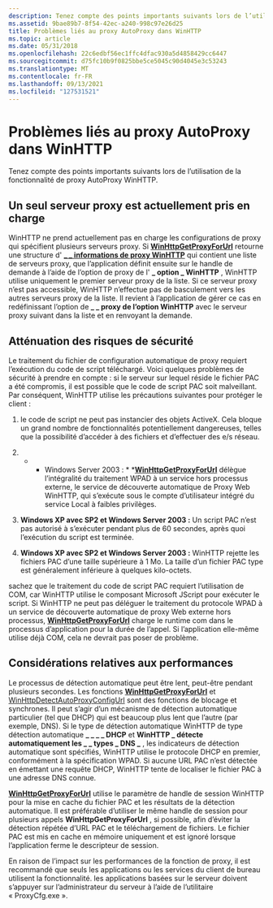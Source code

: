 ```yaml
---
description: Tenez compte des points importants suivants lors de l’utilisation de la fonctionnalité de proxy AutoProxy WinHTTP.
ms.assetid: 9bae89b7-8f54-42ec-a240-998c97e26d25
title: Problèmes liés au proxy AutoProxy dans WinHTTP
ms.topic: article
ms.date: 05/31/2018
ms.openlocfilehash: 22c6edbf56ec1ffc4dfac930a5d4858429cc6447
ms.sourcegitcommit: d75fc10b9f0825bbe5ce5045c90d4045e3c53243
ms.translationtype: MT
ms.contentlocale: fr-FR
ms.lasthandoff: 09/13/2021
ms.locfileid: "127531521"
---
```

# <a name="autoproxy-issues-in-winhttp"></a>Problèmes liés au proxy AutoProxy dans WinHTTP

Tenez compte des points importants suivants lors de l’utilisation de la fonctionnalité de proxy AutoProxy WinHTTP.

## <a name="only-one-proxy-server-is-currently-supported"></a>Un seul serveur proxy est actuellement pris en charge

WinHTTP ne prend actuellement pas en charge les configurations de proxy qui spécifient plusieurs serveurs proxy. Si [**WinHttpGetProxyForUrl**](/windows/desktop/api/Winhttp/nf-winhttp-winhttpgetproxyforurl) retourne une structure d' [**\_ \_ informations de proxy WinHTTP**](/windows/win32/api/winhttp/ns-winhttp-winhttp_proxy_info) qui contient une liste de serveurs proxy, que l’application définit ensuite sur le handle de demande à l’aide de l’option de proxy de l' **\_ option \_ WinHTTP** , WinHTTP utilise uniquement le premier serveur proxy de la liste. Si ce serveur proxy n’est pas accessible, WinHTTP n’effectue pas de basculement vers les autres serveurs proxy de la liste. Il revient à l’application de gérer ce cas en redéfinissant l’option de **\_ \_ proxy de l’option WinHTTP** avec le serveur proxy suivant dans la liste et en renvoyant la demande.

## <a name="security-risk-mitigation"></a>Atténuation des risques de sécurité

Le traitement du fichier de configuration automatique de proxy requiert l’exécution du code de script téléchargé. Voici quelques problèmes de sécurité à prendre en compte : si le serveur sur lequel réside le fichier PAC a été compromis, il est possible que le code de script PAC soit malveillant. Par conséquent, WinHTTP utilise les précautions suivantes pour protéger le client :

1.  le code de script ne peut pas instancier des objets ActiveX. Cela bloque un grand nombre de fonctionnalités potentiellement dangereuses, telles que la possibilité d’accéder à des fichiers et d’effectuer des e/s réseau.
2.  * * Windows Server 2003 : * *[**WinHttpGetProxyForUrl**](/windows/desktop/api/Winhttp/nf-winhttp-winhttpgetproxyforurl) délègue l’intégralité du traitement WPAD à un service hors processus externe, le service de découverte automatique de Proxy Web WinHTTP, qui s’exécute sous le compte d’utilisateur intégré du service Local à faibles privilèges.

3.  **Windows XP avec SP2 et Windows Server 2003 :** Un script PAC n’est pas autorisé à s’exécuter pendant plus de 60 secondes, après quoi l’exécution du script est terminée.

4.  **Windows XP avec SP2 et Windows Server 2003 :** WinHTTP rejette les fichiers PAC d’une taille supérieure à 1 Mo. La taille d’un fichier PAC type est généralement inférieure à quelques kilo-octets.

sachez que le traitement du code de script PAC requiert l’utilisation de COM, car WinHTTP utilise le composant Microsoft JScript pour exécuter le script. Si WinHTTP ne peut pas déléguer le traitement du protocole WPAD à un service de découverte automatique de proxy Web externe hors processus, [**WinHttpGetProxyForUrl**](/windows/desktop/api/Winhttp/nf-winhttp-winhttpgetproxyforurl) charge le runtime com dans le processus d’application pour la durée de l’appel. Si l’application elle-même utilise déjà COM, cela ne devrait pas poser de problème.

## <a name="performance-considerations"></a>Considérations relatives aux performances

Le processus de détection automatique peut être lent, peut-être pendant plusieurs secondes. Les fonctions [**WinHttpGetProxyForUrl**](/windows/desktop/api/Winhttp/nf-winhttp-winhttpgetproxyforurl) et [WinHttpDetectAutoProxyConfigUrl](/windows/desktop/api/Winhttp/nf-winhttp-winhttpdetectautoproxyconfigurl) sont des fonctions de blocage et synchrones. Il peut s’agir d’un mécanisme de détection automatique particulier (tel que DHCP) qui est beaucoup plus lent que l’autre (par exemple, DNS). Si le type de détection automatique WinHTTP de type détection automatique **\_ \_ \_ \_ DHCP** et **WinHTTP \_ détecte automatiquement les \_ \_ types \_ DNS \_** , les indicateurs de détection automatique sont spécifiés, WinHTTP utilise le protocole DHCP en premier, conformément à la spécification WPAD. Si aucune URL PAC n’est détectée en émettant une requête DHCP, WinHTTP tente de localiser le fichier PAC à une adresse DNS connue.

[**WinHttpGetProxyForUrl**](/windows/desktop/api/Winhttp/nf-winhttp-winhttpgetproxyforurl) utilise le paramètre de handle de session WinHTTP pour la mise en cache du fichier PAC et les résultats de la détection automatique. Il est préférable d’utiliser le même handle de session pour plusieurs appels **WinHttpGetProxyForUrl** , si possible, afin d’éviter la détection répétée d’URL PAC et le téléchargement de fichiers. Le fichier PAC est mis en cache en mémoire uniquement et est ignoré lorsque l’application ferme le descripteur de session.

En raison de l’impact sur les performances de la fonction de proxy, il est recommandé que seuls les applications ou les services du client de bureau utilisent la fonctionnalité. les applications basées sur le serveur doivent s’appuyer sur l’administrateur du serveur à l’aide de l’utilitaire « ProxyCfg.exe ».

 

 



